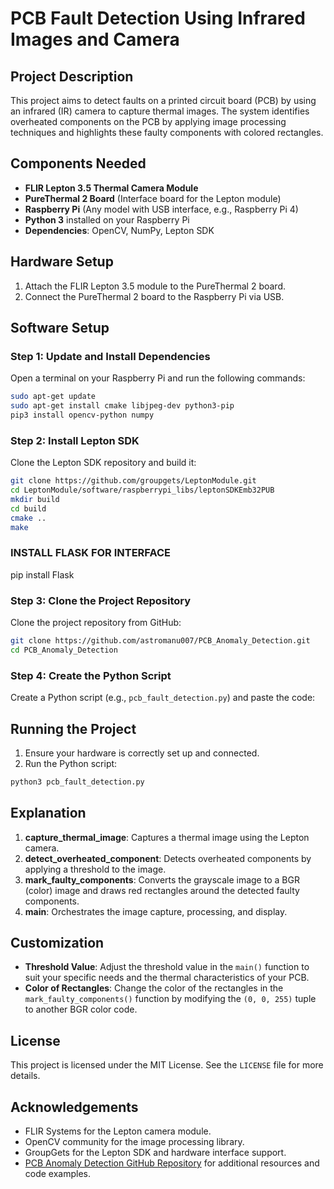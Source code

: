 
# PCB Fault Detection Using Infrared Images and Camera

## Project Description
This project aims to detect faults on a printed circuit board (PCB) by using an infrared (IR) camera to capture thermal images. The system identifies overheated components on the PCB by applying image processing techniques and highlights these faulty components with colored rectangles.

## Components Needed
- **FLIR Lepton 3.5 Thermal Camera Module**
- **PureThermal 2 Board** (Interface board for the Lepton module)
- **Raspberry Pi** (Any model with USB interface, e.g., Raspberry Pi 4)
- **Python 3** installed on your Raspberry Pi
- **Dependencies**: OpenCV, NumPy, Lepton SDK

## Hardware Setup
1. Attach the FLIR Lepton 3.5 module to the PureThermal 2 board.
2. Connect the PureThermal 2 board to the Raspberry Pi via USB.

## Software Setup
### Step 1: Update and Install Dependencies
Open a terminal on your Raspberry Pi and run the following commands:

```bash
sudo apt-get update
sudo apt-get install cmake libjpeg-dev python3-pip
pip3 install opencv-python numpy
```

### Step 2: Install Lepton SDK
Clone the Lepton SDK repository and build it:

```bash
git clone https://github.com/groupgets/LeptonModule.git
cd LeptonModule/software/raspberrypi_libs/leptonSDKEmb32PUB
mkdir build
cd build
cmake ..
make
```
### INSTALL FLASK FOR INTERFACE
pip install Flask


### Step 3: Clone the Project Repository
Clone the project repository from GitHub:

```bash
git clone https://github.com/astromanu007/PCB_Anomaly_Detection.git
cd PCB_Anomaly_Detection
```

### Step 4: Create the Python Script
Create a Python script (e.g., `pcb_fault_detection.py`) and paste the code:


## Running the Project
1. Ensure your hardware is correctly set up and connected.
2. Run the Python script:

```bash
python3 pcb_fault_detection.py
```

## Explanation
1. **capture_thermal_image**: Captures a thermal image using the Lepton camera.
2. **detect_overheated_component**: Detects overheated components by applying a threshold to the image.
3. **mark_faulty_components**: Converts the grayscale image to a BGR (color) image and draws red rectangles around the detected faulty components.
4. **main**: Orchestrates the image capture, processing, and display.

## Customization
- **Threshold Value**: Adjust the threshold value in the `main()` function to suit your specific needs and the thermal characteristics of your PCB.
- **Color of Rectangles**: Change the color of the rectangles in the `mark_faulty_components()` function by modifying the `(0, 0, 255)` tuple to another BGR color code.

## License
This project is licensed under the MIT License. See the `LICENSE` file for more details.

## Acknowledgements
- FLIR Systems for the Lepton camera module.
- OpenCV community for the image processing library.
- GroupGets for the Lepton SDK and hardware interface support.
- [PCB Anomaly Detection GitHub Repository](https://github.com/astromanu007/PCB_Anomaly_Detection) for additional resources and code examples.
